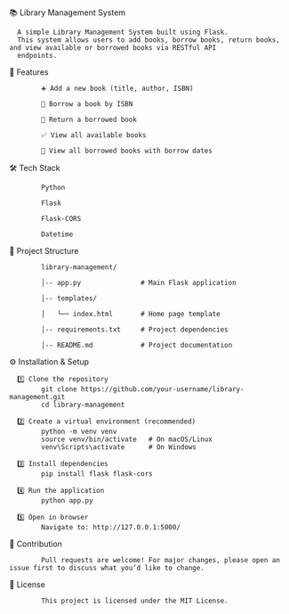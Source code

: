 📚 Library Management System

      A simple Library Management System built using Flask. 
      This system allows users to add books, borrow books, return books, and view available or borrowed books via RESTful API 
      endpoints.


🚀 Features

            ➕ Add a new book (title, author, ISBN)
            
            📖 Borrow a book by ISBN
            
            🔄 Return a borrowed book
            
            ✅ View all available books
            
            📕 View all borrowed books with borrow dates


🛠️ Tech Stack

            Python
                  
            Flask
                  
            Flask-CORS
                  
            Datetime


📂 Project Structure

            library-management/
            
            │-- app.py               # Main Flask application
            
            │-- templates/
            
            │   └── index.html       # Home page template
            
            │-- requirements.txt     # Project dependencies
            
            │-- README.md            # Project documentation



⚙️ Installation & Setup

      1️⃣ Clone the repository
            git clone https://github.com/your-username/library-management.git
            cd library-management

      2️⃣ Create a virtual environment (recommended)
            python -m venv venv
            source venv/bin/activate   # On macOS/Linux
            venv\Scripts\activate      # On Windows

      3️⃣ Install dependencies
            pip install flask flask-cors

      4️⃣ Run the application
            python app.py

      5️⃣ Open in browser
            Navigate to: http://127.0.0.1:5000/



🤝 Contribution

            Pull requests are welcome! For major changes, please open an issue first to discuss what you’d like to change.


📜 License

            This project is licensed under the MIT License.

